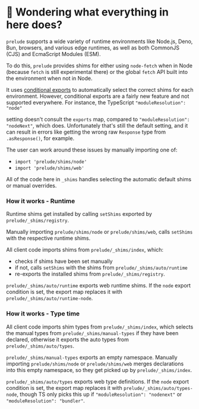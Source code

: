 # 👋 Wondering what everything in here does?

`prelude` supports a wide variety of runtime environments like Node.js, Deno, Bun, browsers, and various
edge runtimes, as well as both CommonJS (CJS) and EcmaScript Modules (ESM).

To do this, `prelude` provides shims for either using `node-fetch` when in Node (because `fetch` is still experimental there) or the global `fetch` API built into the environment when not in Node.

It uses [conditional exports](https://nodejs.org/api/packages.html#conditional-exports) to
automatically select the correct shims for each environment. However, conditional exports are a fairly new
feature and not supported everywhere. For instance, the TypeScript `"moduleResolution": "node"`

setting doesn't consult the `exports` map, compared to `"moduleResolution": "nodeNext"`, which does.
Unfortunately that's still the default setting, and it can result in errors like
getting the wrong raw `Response` type from `.asResponse()`, for example.

The user can work around these issues by manually importing one of:

- `import 'prelude/shims/node'`
- `import 'prelude/shims/web'`

All of the code here in `_shims` handles selecting the automatic default shims or manual overrides.

### How it works - Runtime

Runtime shims get installed by calling `setShims` exported by `prelude/_shims/registry`.

Manually importing `prelude/shims/node` or `prelude/shims/web`, calls `setShims` with the respective runtime shims.

All client code imports shims from `prelude/_shims/index`, which:

- checks if shims have been set manually
- if not, calls `setShims` with the shims from `prelude/_shims/auto/runtime`
- re-exports the installed shims from `prelude/_shims/registry`.

`prelude/_shims/auto/runtime` exports web runtime shims.
If the `node` export condition is set, the export map replaces it with `prelude/_shims/auto/runtime-node`.

### How it works - Type time

All client code imports shim types from `prelude/_shims/index`, which selects the manual types from `prelude/_shims/manual-types` if they have been declared, otherwise it exports the auto types from `prelude/_shims/auto/types`.

`prelude/_shims/manual-types` exports an empty namespace.
Manually importing `prelude/shims/node` or `prelude/shims/web` merges declarations into this empty namespace, so they get picked up by `prelude/_shims/index`.

`prelude/_shims/auto/types` exports web type definitions.
If the `node` export condition is set, the export map replaces it with `prelude/_shims/auto/types-node`, though TS only picks this up if `"moduleResolution": "nodenext"` or `"moduleResolution": "bundler"`.

